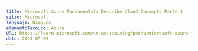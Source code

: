 ```yaml
---
title: Microsoft Azure Fundamentals Describe Cloud Concepts Parte 1
sitio: Microsoft
lenguaje: Ninguno
elementoTecnico: Azure
URL: https://learn.microsoft.com/en-us/training/paths/microsoft-azure-fundamentals-describe-cloud-concepts/
date: 2025-07-09
---
```

# 